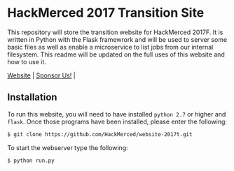 # HackMerced 2017 Transition Site

This repository will store the transition website for HackMerced 2017F. It is written in Python with the Flask framewrork and will be used to server some basic files as well as enable a microservice to list jobs from our internal filesystem. This readme will be updated on the full uses of this website and how to use it.

[Website](http://hackmerced.com) |
[Sponsor Us!](http://hackmerced.com/sponsor) |

## Installation

To run this website, you will need to have installed `python 2.7` or higher and `flask`. Once those programs have been installed, please enter the following:

```bash
$ git clone https://github.com/HackMerced/website-2017t.git
```

To start the webserver type the following:
```bash
$ python run.py
```

